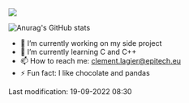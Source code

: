 
<img src="https://img.shields.io/coveralls/github/badges/shields">


![Anurag's GitHub stats](https://github-readme-stats.vercel.app/api?username=deadpanda-c&show_icons=true&theme=dracula)

- 🔭 I’m currently working on my side project
- 🌱 I’m currently learning C and C++
- 📫 How to reach me: clement.lagier@epitech.eu
- ⚡ Fun fact: I like chocolate and pandas


Last modification: 19-09-2022 08:30

